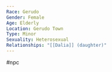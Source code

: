 ```yaml
---
Race: Gerudo
Gender: Female
Age: Elderly
Location: Gerudo Town
Type: Minor
Sexuality: Heterosexual
Relationships: "[[Dalia]] (daughter)"
---
```

#npc 

